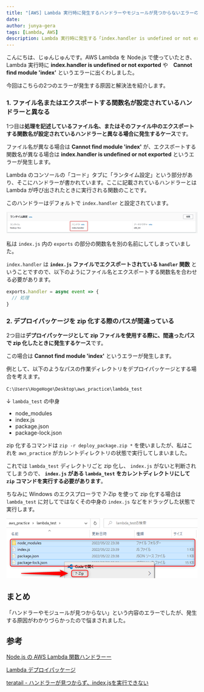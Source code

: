 ```yaml
---
title: "[AWS] Lambda 実行時に発生するハンドラーやモジュールが見つからないエラーの解決法"
date: 
author: junya-gera
tags: [Lambda, AWS]
description: Lambda 実行時に発生する「index.handler is undefined or not exported」や「Cannot find module 'index'」というエラーの原因と解決法を解説します。
---
```


こんにちは、じゅんじゅんです。AWS Lambda を Node.js で使っていたとき、Lambda 実行時に **index.handler is undefined or not exported** や　**Cannot find module 'index'** というエラーに出くわしました。

今回はこちらの2つのエラーが発生する原因と解決法を紹介します。

### 1. ファイル名またはエクスポートする関数名が設定されているハンドラーと異なる

1つ目は**処理を記述しているファイル名、またはそのファイル中のエクスポートする関数名が設定されているハンドラーと異なる場合に発生するケース**です。

ファイル名が異なる場合は **Cannot find module 'index'** が、エクスポートする関数名が異なる場合は **index.handler is undefined or not exported** というエラーが発生します。

Lambda のコンソールの「コード」タブに「ランタイム設定」という部分があり、そこにハンドラーが書かれています。ここに記載されているハンドラーとは Lambda が呼び出されたときに実行される関数のことです。

このハンドラーはデフォルトで `index.handler` と設定されています。

![「コード」タブ → 「ランタイム設定」→ 「ハンドラー」](images/2022-05-22_23h53_05.png "「コード」タブ → 「ランタイム設定」→ 「ハンドラー」")

私は `index.js` 内の `exports` の部分の関数名を別の名前にしてしまっていました。

`index.handler` は **`index.js` ファイルでエクスポートされている `handler` 関数** ということですので、以下のようにファイル名とエクスポートする関数名を合わせる必要があります。

```js:title=index.js
exports.handler = async event => {
  // 処理
}
```

### 2. デプロイパッケージを zip 化する際のパスが間違っている

2つ目は**デプロイパッケージとして zip ファイルを使用する際に、間違ったパスで zip 化したときに発生するケース**です。

この場合は **Cannot find module 'index'** というエラーが発生します。

例として、以下のようなパスの作業ディレクトリをデプロイパッケージとする場合を考えます。

`C:\Users\HogeHoge\Desktop\aws_practice\lambda_test`

↓ `lambda_test` の中身

- node_modules
- index.js
- package.json
- package-lock.json

zip 化するコマンドは `zip -r deploy_package.zip *` を使いましたが、私はこれを `aws_practice` がカレントディレクトリの状態で実行してしまいました。

これでは `lambda_test` ディレクトリごと zip 化し、 `index.js` がないと判断されてしまうので、 **`index.js` がある `lambda_test` をカレントディレクトリにして `zip` コマンドを実行する必要があります**。

ちなみに Windows のエクスプローラで 7-Zip を使って zip 化する場合は `lambda_test` に対してではなくその中身の `index.js` などをドラッグした状態で実行します。

![Windows のエクスプローラで zip 化する場合](images/2022-05-23_00h10_42.png "Windows のエクスプローラで zip 化する場合")

## まとめ
「ハンドラーやモジュールが見つからない」という内容のエラーでしたが、発生する原因がわかりづらかったので悩まされました。

## 参考
[Node.js の AWS Lambda 関数ハンドラーー](https://docs.aws.amazon.com/ja_jp/lambda/latest/dg/nodejs-handler.html)

[Lambda デプロイパッケージ](https://docs.aws.amazon.com/ja_jp/lambda/latest/dg/gettingstarted-package.html)

[teratail - ハンドラーが見つからず、index.jsを実行できない](https://teratail.com/questions/289341)

